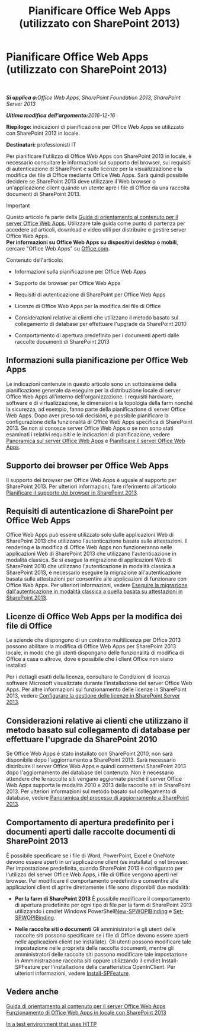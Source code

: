 ﻿---
title: Pianificare Office Web Apps (utilizzato con SharePoint 2013)
TOCTitle: Pianificare Office Web Apps
ms:assetid: 3bd0a617-5f12-4a7e-bb75-b15c86c7e504
ms:mtpsurl: https://technet.microsoft.com/it-it/library/Ff431682(v=office.15)
ms:contentKeyID: 49652264
ms.date: 12/18/2017
mtps_version: v=office.15
ms.translationtype: HT
---

# Pianificare Office Web Apps (utilizzato con SharePoint 2013)

 

_<strong>Si applica a:</strong>Office Web Apps, SharePoint Foundation 2013, SharePoint Server 2013_

_<strong>Ultima modifica dell'argomento:</strong>2016-12-16_

**Riepilogo:** indicazioni di pianificazione per Office Web Apps se utilizzato con SharePoint 2013 in locale.

**Destinatari:** professionisti IT

Per pianificare l'utilizzo di Office Web Apps con SharePoint 2013 in locale, è necessario consultare le informazioni sul supporto dei browser, sui requisiti di autenticazione di SharePoint e sulle licenze per la visualizzazione e la modifica dei file di Office mediante Office Web Apps. Sarà quindi possibile decidere se SharePoint 2013 deve utilizzare il Web browser o un'applicazione client quando un utente apre i file di Office da una raccolta documenti di SharePoint 2013.

> [!IMPORTANT]
> Questo articolo fa parte della <a href="content-roadmap-for-office-web-apps-server.md">Guida di orientamento al contenuto per il server Office Web Apps</a>. Utilizzare tale guida come punto di partenza per accedere ad articoli, download e video utili per distribuire e gestire server Office Web Apps.<br />
<strong>Per informazioni su Office Web Apps su dispositivi desktop o mobili</strong>, cercare &quot;Office Web Apps&quot; su <a href="http://go.microsoft.com/fwlink/p/?linkid=324961">Office.com</a>.


Contenuto dell'articolo:

  - Informazioni sulla pianificazione per Office Web Apps

  - Supporto dei browser per Office Web Apps

  - Requisiti di autenticazione di SharePoint per Office Web Apps

  - Licenze di Office Web Apps per la modifica dei file di Office

  - Considerazioni relative ai clienti che utilizzano il metodo basato sul collegamento di database per effettuare l'upgrade da SharePoint 2010

  - Comportamento di apertura predefinito per i documenti aperti dalle raccolte documenti di SharePoint 2013

## Informazioni sulla pianificazione per Office Web Apps

Le indicazioni contenute in questo articolo sono un sottoinsieme della pianificazione generale da eseguire per la distribuzione locale di server Office Web Apps all'interno dell'organizzazione. I requisiti hardware, software e di virtualizzazione, le dimensioni e la topologia della farm nonché la sicurezza, ad esempio, fanno parte della pianificazione di server Office Web Apps. Dopo aver preso tali decisioni, è possibile pianificare la configurazione della funzionalità di Office Web Apps specifica di SharePoint 2013. Se non si conosce server Office Web Apps o se non sono stati esaminati i relativi requisiti e le indicazioni di pianificazione, vedere [Panoramica sul server Office Web Apps](office-web-apps-server-overview.md) e [Pianificare il server Office Web Apps](plan-office-web-apps-server.md).

## Supporto dei browser per Office Web Apps

Il supporto dei browser per Office Web Apps è uguale al supporto per SharePoint 2013. Per ulteriori informazioni, fare riferimento all'articolo [Pianificare il supporto dei browser in SharePoint 2013](https://technet.microsoft.com/it-it/library/cc263526\(v=office.15\)).

## Requisiti di autenticazione di SharePoint per Office Web Apps

Office Web Apps può essere utilizzato solo dalle applicazioni Web di SharePoint 2013 che utilizzano l'autenticazione basata sulle attestazioni. Il rendering e la modifica di Office Web Apps non funzioneranno nelle applicazioni Web di SharePoint 2013 che utilizzano l'autenticazione in modalità classica. Se si esegue la migrazione di applicazioni Web di SharePoint 2010 che utilizzano l'autenticazione in modalità classica a SharePoint 2013, è necessario eseguire la migrazione all'autenticazione basata sulle attestazioni per consentire alle applicazioni di funzionare con Office Web Apps. Per ulteriori informazioni, vedere [Eseguire la migrazione dall'autenticazione in modalità classica a quella basata su attestazioni in SharePoint 2013](https://technet.microsoft.com/it-it/library/gg251985\(v=office.15\)).

## Licenze di Office Web Apps per la modifica dei file di Office

Le aziende che dispongono di un contratto multilicenza per Office 2013 possono abilitare la modifica di Office Web Apps per SharePoint 2013 locale, in modo che gli utenti dispongano delle funzionalità di modifica di Office a casa o altrove, dove è possibile che i client Office non siano installati.

Per i dettagli esatti della licenza, consultare le Condizioni di licenza software Microsoft visualizzate durante l'installazione del server Office Web Apps. Per altre informazioni sul funzionamento delle licenze in SharePoint 2013, vedere [Configurare la gestione delle licenze in SharePoint Server 2013](https://technet.microsoft.com/it-it/library/jj219627\(v=office.15\)).

## Considerazioni relative ai clienti che utilizzano il metodo basato sul collegamento di database per effettuare l'upgrade da SharePoint 2010

Se Office Web Apps è stato installato con SharePoint 2010, non sarà disponibile dopo l'aggiornamento a SharePoint 2013. Sarà necessario distribuire il server Office Web Apps e quindi connettervi SharePoint 2013 dopo l'aggiornamento dei database del contenuto. Non è necessario attendere che le raccolte siti vengano aggiornate perché il server Office Web Apps supporta le modalità 2010 e 2013 delle raccolte siti in SharePoint 2013. Per ulteriori informazioni sul metodo basato sul collegamento di database, vedere [Panoramica del processo di aggiornamento a SharePoint 2013](https://technet.microsoft.com/it-it/library/cc262483\(v=office.15\)).

## Comportamento di apertura predefinito per i documenti aperti dalle raccolte documenti di SharePoint 2013

È possibile specificare se i file di Word, PowerPoint, Excel e OneNote devono essere aperti in un'applicazione client (se installata) o nel browser. Per impostazione predefinita, quando SharePoint 2013 è configurato per l'utilizzo del server Office Web Apps, i file di Office vengono aperti nel browser. Per modificare il comportamento predefinito e consentire alle applicazioni client di aprire direttamente i file sono disponibili due modalità:

  - **Per la farm di SharePoint 2013** È possibile modificare il comportamento di apertura predefinito per ogni tipo di file per la farm di SharePoint 2013 utilizzando i cmdlet Windows PowerShell[New-SPWOPIBinding](https://docs.microsoft.com/en-us/powershell/module/sharepoint-server/New-SPWOPIBinding?view=sharepoint-ps) e [Set-SPWOPIBinding](https://docs.microsoft.com/en-us/powershell/module/sharepoint-server/Set-SPWOPIBinding?view=sharepoint-ps).

  - **Nelle raccolte siti o documenti** Gli amministratori e gli utenti delle raccolte siti possono specificare se i file di Office devono essere aperti nelle applicazioni client (se installate). Gli utenti possono modificare tale impostazione nelle proprietà della raccolta documenti, mentre gli amministratori delle raccolte siti possono modificare tale impostazione in Amministrazione raccolta siti oppure utilizzando il cmdlet Install-SPFeature per l'installazione della caratteristica OpenInClient. Per ulteriori informazioni, vedere [Install-SPFeature](https://technet.microsoft.com/it-it/library/ff607825\(v=office.15\)).

## Vedere anche


[Guida di orientamento al contenuto per il server Office Web Apps](content-roadmap-for-office-web-apps-server.md)  
[Funzionamento di Office Web Apps in locale con SharePoint 2013](how-office-web-apps-work-on-premises-with-sharepoint-2013.md)  


[In a test environment that uses HTTP](configure-office-web-apps-for-sharepoint-2013.md)  
  

[](how-office-web-apps-work-on-premises-with-sharepoint-2013.md)

